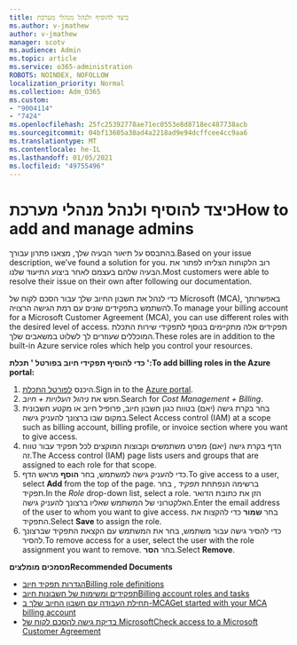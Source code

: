 ```yaml
---
title: כיצד להוסיף ולנהל מנהלי מערכת
ms.author: v-jmathew
author: v-jmathew
manager: scotv
ms.audience: Admin
ms.topic: article
ms.service: o365-administration
ROBOTS: NOINDEX, NOFOLLOW
localization_priority: Normal
ms.collection: Adm_O365
ms.custom:
- "9004114"
- "7424"
ms.openlocfilehash: 25fc25392778ae71ec0553e8d8718ec487738acb
ms.sourcegitcommit: 04bf13605a30ad4a2218ad9e94dcffcee4cc9aa6
ms.translationtype: MT
ms.contentlocale: he-IL
ms.lasthandoff: 01/05/2021
ms.locfileid: "49755496"
---
```

# <a name="how-to-add-and-manage-admins"></a><span data-ttu-id="433a2-102">כיצד להוסיף ולנהל מנהלי מערכת</span><span class="sxs-lookup"><span data-stu-id="433a2-102">How to add and manage admins</span></span>

<span data-ttu-id="433a2-103">בהתבסס על תיאור הבעיה שלך, מצאנו פתרון עבורך.</span><span class="sxs-lookup"><span data-stu-id="433a2-103">Based on your issue description, we’ve found a solution for you.</span></span> <span data-ttu-id="433a2-104">רוב הלקוחות הצליחו לפתור את הבעיה שלהם בעצמם לאחר ביצוע התיעוד שלנו.</span><span class="sxs-lookup"><span data-stu-id="433a2-104">Most customers were able to resolve their issue on their own after following our documentation.</span></span>

<span data-ttu-id="433a2-105">כדי לנהל את חשבון החיוב שלך עבור הסכם לקוח של Microsoft (MCA), באפשרותך להשתמש בתפקידים שונים עם רמת הגישה הרצויה.</span><span class="sxs-lookup"><span data-stu-id="433a2-105">To manage your billing account for a Microsoft Customer Agreement (MCA), you can use different roles with the desired level of access.</span></span> <span data-ttu-id="433a2-106">תפקידים אלה מתקיימים בנוסף לתפקידי שירות התכלת המוכללים שעוזרים לך לשלוט במשאבים שלך.</span><span class="sxs-lookup"><span data-stu-id="433a2-106">These roles are in addition to the built-in Azure service roles which help you control your resources.</span></span>

<span data-ttu-id="433a2-107">**כדי להוסיף תפקידי חיוב בפורטל ' תכלת ':**</span><span class="sxs-lookup"><span data-stu-id="433a2-107">**To add billing roles in the Azure portal:**</span></span>

1. <span data-ttu-id="433a2-108">היכנס [לפורטל התכלת](https://portal.azure.com/).</span><span class="sxs-lookup"><span data-stu-id="433a2-108">Sign in to the [Azure portal](https://portal.azure.com/).</span></span>
2. <span data-ttu-id="433a2-109">חפש את *ניהול העלויות + חיוב*.</span><span class="sxs-lookup"><span data-stu-id="433a2-109">Search for *Cost Management + Billing*.</span></span>
3. <span data-ttu-id="433a2-110">בחר בקרת גישה (יאם) בטווח כגון חשבון חיוב, פרופיל חיוב או מקטע חשבונית במקום שבו ברצונך להעניק גישה.</span><span class="sxs-lookup"><span data-stu-id="433a2-110">Select Access control (IAM) at a scope such as billing account, billing profile, or invoice section where you want to give access.</span></span>
4. <span data-ttu-id="433a2-111">הדף בקרת גישה (יאם) מפרט משתמשים וקבוצות המוקצים לכל תפקיד עבור טווח זה.</span><span class="sxs-lookup"><span data-stu-id="433a2-111">The Access control (IAM) page lists users and groups that are assigned to each role for that scope.</span></span>
5. <span data-ttu-id="433a2-112">כדי להעניק גישה למשתמש, בחר **הוסף** מראש הדף.</span><span class="sxs-lookup"><span data-stu-id="433a2-112">To give access to a user, select **Add** from the top of the page.</span></span> <span data-ttu-id="433a2-113">ברשימה הנפתחת *תפקיד* , בחר תפקיד.</span><span class="sxs-lookup"><span data-stu-id="433a2-113">In the *Role* drop-down list, select a role.</span></span> <span data-ttu-id="433a2-114">הזן את כתובת הדואר האלקטרוני של המשתמש שאליו ברצונך להעניק גישה.</span><span class="sxs-lookup"><span data-stu-id="433a2-114">Enter the email address of the user to whom you want to give access.</span></span> <span data-ttu-id="433a2-115">בחר **שמור** כדי להקצות את התפקיד.</span><span class="sxs-lookup"><span data-stu-id="433a2-115">Select **Save** to assign the role.</span></span>
6. <span data-ttu-id="433a2-116">כדי להסיר גישה עבור משתמש, בחר את המשתמש עם הקצאת התפקיד שברצונך להסיר.</span><span class="sxs-lookup"><span data-stu-id="433a2-116">To remove access for a user, select the user with the role assignment you want to remove.</span></span> <span data-ttu-id="433a2-117">בחר **הסר**.</span><span class="sxs-lookup"><span data-stu-id="433a2-117">Select **Remove**.</span></span>

<span data-ttu-id="433a2-118">**מסמכים מומלצים**</span><span class="sxs-lookup"><span data-stu-id="433a2-118">**Recommended Documents**</span></span>

- [<span data-ttu-id="433a2-119">הגדרות תפקיד חיוב</span><span class="sxs-lookup"><span data-stu-id="433a2-119">Billing role definitions</span></span>](https://docs.microsoft.com/azure/cost-management-billing/manage/understand-mca-roles)
- [<span data-ttu-id="433a2-120">תפקידים ומשימות של חשבונות חיוב</span><span class="sxs-lookup"><span data-stu-id="433a2-120">Billing account roles and tasks</span></span>](https://docs.microsoft.com/azure/cost-management-billing/manage/understand-mca-roles#billing-account-roles-and-tasks)
- [<span data-ttu-id="433a2-121">תחילת העבודה עם חשבון החיוב שלך ב-MCA</span><span class="sxs-lookup"><span data-stu-id="433a2-121">Get started with your MCA billing account</span></span>](https://docs.microsoft.com/azure/cost-management-billing/understand/mca-overview)
- [<span data-ttu-id="433a2-122">בדיקת גישה להסכם לקוח של Microsoft</span><span class="sxs-lookup"><span data-stu-id="433a2-122">Check access to a Microsoft Customer Agreement</span></span>](https://docs.microsoft.com/azure/cost-management-billing/manage/change-credit-card?WT.mc_id=Portal-Microsoft_Azure_Support%22%20%5Cl%20%22manage-credit-cards-for-a-microsoft-customer-agreement%22%20%5Ct%20%22_blank#check-the-type-of-your-account)
